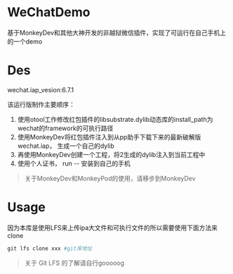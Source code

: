 <!-- /TOC -->

# WeChatDemo
基于MonkeyDev和其他大神开发的非越狱微信插件，实现了可运行在自己手机上的一个demo

# Des
wechat.iap_vesion:6.7.1

该运行版制作主要顺序：
1. 使用otool工作修改红包插件的libsubstrate.dylib动态库的install_path为wechat的framework的可执行路径
2. 使用MonkeyDev将红包插件注入到从pp助手下载下来的最新破解版wechat.iap， 生成一个自己的dylib
3. 再使用MonkeyDev创建一个工程，将2生成的dylib注入到当前工程中
4. 使用个人证书， run -- 安装到自己的手机

> 关于MonkeyDev和MonkeyPod的使用，请移步到MonkeyDev

# Usage
因为本库是使用LFS来上传ipa大文件和可执行文件的所以需要使用下面方法来clone
```ruby
git lfs clone xxx #git库地址
```
> 关于  Git LFS 的了解请自行gooooog
